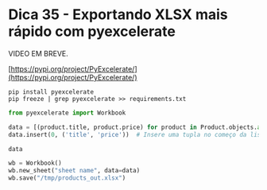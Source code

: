 # Dica 35 - Exportando XLSX mais rápido com pyexcelerate

VIDEO EM BREVE.

[https://pypi.org/project/PyExcelerate/](https://pypi.org/project/PyExcelerate/)

```
pip install pyexcelerate
pip freeze | grep pyexcelerate >> requirements.txt
```

```python
from pyexcelerate import Workbook

data = [(product.title, product.price) for product in Product.objects.all()]
data.insert(0, ('title', 'price'))  # Insere uma tupla no começo da lista.

data

wb = Workbook()
wb.new_sheet("sheet name", data=data)
wb.save("/tmp/products_out.xlsx")
```
